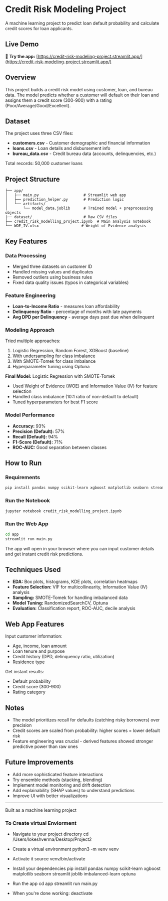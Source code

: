 # Credit Risk Modeling Project

A machine learning project to predict loan default probability and calculate credit scores for loan applicants.

## Live Demo

🚀 **Try the app:** [https://credit-risk-modeling-project.streamlit.app/](https://credit-risk-modeling-project.streamlit.app/)

## Overview

This project builds a credit risk model using customer, loan, and bureau data. The model predicts whether a customer will default on their loan and assigns them a credit score (300-900) with a rating (Poor/Average/Good/Excellent).

## Dataset

The project uses three CSV files:
- **customers.csv** - Customer demographic and financial information
- **loans.csv** - Loan details and disbursement info
- **bureau_data.csv** - Credit bureau data (accounts, delinquencies, etc.)

Total records: 50,000 customer loans

## Project Structure

```
├── app/
│   ├── main.py                    # Streamlit web app
│   ├── prediction_helper.py       # Prediction logic
│   └── artifacts/
│       └── model_data.joblib      # Trained model + preprocessing objects
├── dataset/                       # Raw CSV files
├── credit_risk_modelling_project.ipynb  # Main analysis notebook
└── WOE_IV.xlsx                   # Weight of Evidence analysis
```

## Key Features

### Data Processing
- Merged three datasets on customer ID
- Handled missing values and duplicates
- Removed outliers using business rules
- Fixed data quality issues (typos in categorical variables)

### Feature Engineering
- **Loan-to-Income Ratio** - measures loan affordability
- **Delinquency Ratio** - percentage of months with late payments
- **Avg DPD per Delinquency** - average days past due when delinquent

### Modeling Approach
Tried multiple approaches:
1. Logistic Regression, Random Forest, XGBoost (baseline)
2. With undersampling for class imbalance
3. With SMOTE-Tomek for class imbalance
4. Hyperparameter tuning using Optuna

**Final Model:** Logistic Regression with SMOTE-Tomek
- Used Weight of Evidence (WOE) and Information Value (IV) for feature selection
- Handled class imbalance (10:1 ratio of non-default to default)
- Tuned hyperparameters for best F1 score

### Model Performance
- **Accuracy:** 93%
- **Precision (Default):** 57%
- **Recall (Default):** 94%
- **F1-Score (Default):** 71%
- **ROC-AUC:** Good separation between classes

## How to Run

### Requirements
```bash
pip install pandas numpy scikit-learn xgboost matplotlib seaborn streamlit joblib imbalanced-learn optuna
```

### Run the Notebook
```bash
jupyter notebook credit_risk_modelling_project.ipynb
```

### Run the Web App
```bash
cd app
streamlit run main.py
```

The app will open in your browser where you can input customer details and get instant credit risk predictions.

## Techniques Used

- **EDA:** Box plots, histograms, KDE plots, correlation heatmaps
- **Feature Selection:** VIF for multicollinearity, Information Value (IV) analysis
- **Sampling:** SMOTE-Tomek for handling imbalanced data
- **Model Tuning:** RandomizedSearchCV, Optuna
- **Evaluation:** Classification report, ROC-AUC, decile analysis

## Web App Features

Input customer information:
- Age, income, loan amount
- Loan tenure and purpose
- Credit history (DPD, delinquency ratio, utilization)
- Residence type

Get instant results:
- Default probability
- Credit score (300-900)
- Rating category

## Notes

- The model prioritizes recall for defaults (catching risky borrowers) over precision
- Credit scores are scaled from probability: higher scores = lower default risk
- Feature engineering was crucial - derived features showed stronger predictive power than raw ones

## Future Improvements

- Add more sophisticated feature interactions
- Try ensemble methods (stacking, blending)
- Implement model monitoring and drift detection
- Add explainability (SHAP values) to understand predictions
- Improve UI with better visualizations

---

Built as a machine learning project


### To Create virtual Enviorment

- Navigate to your project directory
cd /Users/lokeshverma/Desktop/Project2

- Create a virtual environment
python3 -m venv venv

- Activate it
source venv/bin/activate

- Install your dependencies
pip install pandas numpy scikit-learn xgboost matplotlib seaborn streamlit joblib imbalanced-learn optuna

- Run the app
cd app
streamlit run main.py

- When you're done working:
deactivate
